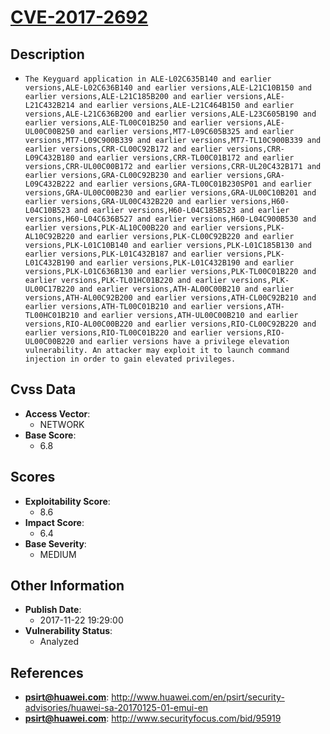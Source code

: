 
# [CVE-2017-2692](https://cve.mitre.org/cgi-bin/cvename.cgi?name=CVE-2017-2692)

## Description

- `The Keyguard application in ALE-L02C635B140 and earlier versions,ALE-L02C636B140 and earlier versions,ALE-L21C10B150 and earlier versions,ALE-L21C185B200 and earlier versions,ALE-L21C432B214 and earlier versions,ALE-L21C464B150 and earlier versions,ALE-L21C636B200 and earlier versions,ALE-L23C605B190 and earlier versions,ALE-TL00C01B250 and earlier versions,ALE-UL00C00B250 and earlier versions,MT7-L09C605B325 and earlier versions,MT7-L09C900B339 and earlier versions,MT7-TL10C900B339 and earlier versions,CRR-CL00C92B172 and earlier versions,CRR-L09C432B180 and earlier versions,CRR-TL00C01B172 and earlier versions,CRR-UL00C00B172 and earlier versions,CRR-UL20C432B171 and earlier versions,GRA-CL00C92B230 and earlier versions,GRA-L09C432B222 and earlier versions,GRA-TL00C01B230SP01 and earlier versions,GRA-UL00C00B230 and earlier versions,GRA-UL00C10B201 and earlier versions,GRA-UL00C432B220 and earlier versions,H60-L04C10B523 and earlier versions,H60-L04C185B523 and earlier versions,H60-L04C636B527 and earlier versions,H60-L04C900B530 and earlier versions,PLK-AL10C00B220 and earlier versions,PLK-AL10C92B220 and earlier versions,PLK-CL00C92B220 and earlier versions,PLK-L01C10B140 and earlier versions,PLK-L01C185B130 and earlier versions,PLK-L01C432B187 and earlier versions,PLK-L01C432B190 and earlier versions,PLK-L01C432B190 and earlier versions,PLK-L01C636B130 and earlier versions,PLK-TL00C01B220 and earlier versions,PLK-TL01HC01B220 and earlier versions,PLK-UL00C17B220 and earlier versions,ATH-AL00C00B210 and earlier versions,ATH-AL00C92B200 and earlier versions,ATH-CL00C92B210 and earlier versions,ATH-TL00C01B210 and earlier versions,ATH-TL00HC01B210 and earlier versions,ATH-UL00C00B210 and earlier versions,RIO-AL00C00B220 and earlier versions,RIO-CL00C92B220 and earlier versions,RIO-TL00C01B220 and earlier versions,RIO-UL00C00B220 and earlier versions have a privilege elevation vulnerability. An attacker may exploit it to launch command injection in order to gain elevated privileges.`

## Cvss Data

- **Access Vector**:
  - NETWORK
- **Base Score**:
  - 6.8

## Scores

- **Exploitability Score**:
  - 8.6
- **Impact Score**:
  - 6.4
- **Base Severity**:
  - MEDIUM

## Other Information

- **Publish Date**:
  - 2017-11-22 19:29:00
- **Vulnerability Status**:
  - Analyzed

## References

- **psirt@huawei.com**: http://www.huawei.com/en/psirt/security-advisories/huawei-sa-20170125-01-emui-en
- **psirt@huawei.com**: http://www.securityfocus.com/bid/95919
